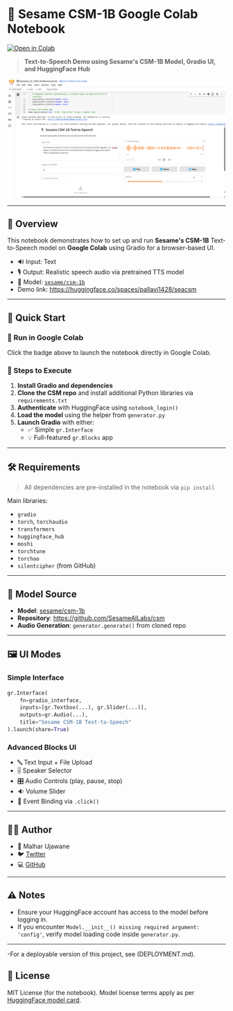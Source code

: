# 🧠 Sesame CSM-1B Google Colab Notebook

[![Open in Colab](https://colab.research.google.com/assets/colab-badge.svg)](https://colab.research.google.com/github/Justmalhar/csm-google-collab/blob/main/Sesame_AI_CSM_Notebook.ipynb)

> **Text-to-Speech Demo using Sesame's CSM-1B Model, Gradio UI, and HuggingFace Hub**


![Demo](demo.png)


---

## 📌 Overview

This notebook demonstrates how to set up and run **Sesame's CSM-1B** Text-to-Speech model on **Google Colab** using Gradio for a browser-based UI.

- 🔊 Input: Text  
- 🎙️ Output: Realistic speech audio via pretrained TTS model  
- 🤖 Model: [`sesame/csm-1b`](https://www.google.com/search?q=site%3Ahuggingface.co+sesame%2Fcsm-1b)
- Demo link: https://huggingface.co/spaces/pallavi1428/seacsm
---

## 🚀 Quick Start

### 🔗 Run in Google Colab  
Click the badge above to launch the notebook directly in Google Colab.

### 🧩 Steps to Execute

1. **Install Gradio and dependencies**
2. **Clone the CSM repo** and install additional Python libraries via `requirements.txt`
3. **Authenticate** with HuggingFace using `notebook_login()`
4. **Load the model** using the helper from `generator.py`
5. **Launch Gradio** with either:
   - ✅ Simple `gr.Interface`
   - 💡 Full-featured `gr.Blocks` app

---

## 🛠️ Requirements

> All dependencies are pre-installed in the notebook via `pip install`

Main libraries:

- `gradio`
- `torch`, `torchaudio`
- `transformers`
- `huggingface_hub`
- `moshi`
- `torchtune`
- `torchao`
- `silentcipher` (from GitHub)

---

## 🧪 Model Source

- **Model**: [sesame/csm-1b](https://www.google.com/search?q=site%3Ahuggingface.co+sesame%2Fcsm-1b)
- **Repository**: https://github.com/SesameAILabs/csm
- **Audio Generation**: `generator.generate()` from cloned repo

---

## 🖼️ UI Modes

### Simple Interface

```python
gr.Interface(
    fn=gradio_interface,
    inputs=[gr.Textbox(...), gr.Slider(...)],
    outputs=gr.Audio(...),
    title="Sesame CSM-1B Text-to-Speech"
).launch(share=True)
```

### Advanced Blocks UI

- 🔤 Text Input + File Upload
- 🎚️ Speaker Selector
- 🎛️ Audio Controls (play, pause, stop)
- 🔉 Volume Slider
- 🔁 Event Binding via `.click()`

---

## 🧑‍💻 Author

- 👤 Malhar Ujawane
- 🐦 [Twitter](https://x.com/justmalhar)
- 💻 [GitHub](https://github.com/justmalhar)

---

## ⚠️ Notes

- Ensure your HuggingFace account has access to the model before logging in.
- If you encounter `Model.__init__() missing required argument: 'config'`, verify model loading code inside `generator.py`.

---
-For a deployable version of this project, see (DEPLOYMENT.md).

## 🧬 License

MIT License (for the notebook). Model license terms apply as per [HuggingFace model card](https://huggingface.co/sesame/csm-1b).
